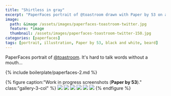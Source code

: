 ```yaml
---
title: "Shirtless in gray"
excerpt: "PaperFaces portrait of @toastroom drawn with Paper by 53 on an iPad."
image: 
  path: &image /assets/images/paperfaces-toastroom-twitter.jpg 
  feature: *image
  thumbnail: /assets/images/paperfaces-toastroom-twitter-150.jpg
categories: [paperfaces]
tags: [portrait, illustration, Paper by 53, black and white, beard]
---
```


PaperFaces portrait of [@toastroom](https://twitter.com/toastroom). It's hard to talk words without a mouth…

{% include boilerplate/paperfaces-2.md %}

{% figure caption:"Work in progress screenshots (**Paper by 53**)." class:"gallery-3-col" %}
[![](/assets/images/paperfaces-toastroom-process-1-600.jpg)](/assets/images/paperfaces-toastroom-process-1-lg.jpg)
[![](/assets/images/paperfaces-toastroom-process-2-600.jpg)](/assets/images/paperfaces-toastroom-process-2-lg.jpg)
[![](/assets/images/paperfaces-toastroom-process-3-600.jpg)](/assets/images/paperfaces-toastroom-process-3-lg.jpg)
[![](/assets/images/paperfaces-toastroom-process-4-600.jpg)](/assets/images/paperfaces-toastroom-process-4-lg.jpg)
[![](/assets/images/paperfaces-toastroom-process-5-600.jpg)](/assets/images/paperfaces-toastroom-process-5-lg.jpg)
[![](/assets/images/paperfaces-toastroom-process-6-600.jpg)](/assets/images/paperfaces-toastroom-process-6-lg.jpg)
{% endfigure %}
